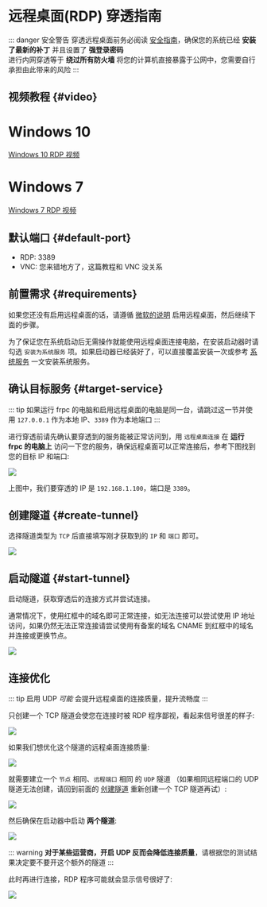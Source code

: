 # 远程桌面(RDP) 穿透指南

::: danger 安全警告
穿透远程桌面前务必阅读 [安全指南](/bestpractice/security)，确保您的系统已经 **安装了最新的补丁** 并且设置了 **强登录密码**  
进行内网穿透等于 **绕过所有防火墙** 将您的计算机直接暴露于公网中，您需要自行承担由此带来的风险
:::

## 视频教程 {#video}

<style>
.docsify-tabs {
    max-width: 1380px;
    --docsifytabs-content-padding: 8px 8px 4px 8px;
}

.docsify-tabs__content video {
    max-width: 1360px;
    margin: 0 auto;
    width: 100%;
}
</style>

<!-- tabs:start -->

# **Windows 10**

[Windows 10 RDP 视频](_videos/rdp-win10.mp4 ':include :type=video')

# **Windows 7**

[Windows 7 RDP 视频](_videos/rdp-win7.mp4 ':include :type=video')

<!-- tabs:end -->

## 默认端口 {#default-port}

- RDP: 3389
- VNC: 您来错地方了，这篇教程和 VNC 没关系

## 前置需求 {#requirements}

如果您还没有启用远程桌面的话，请遵循 [微软的说明](https://support.microsoft.com/zh-cn/windows/%E5%A6%82%E4%BD%95%E4%BD%BF%E7%94%A8%E8%BF%9C%E7%A8%8B%E6%A1%8C%E9%9D%A2-5fe128d5-8fb1-7a23-3b8a-41e636865e8c ':target=_blank') 启用远程桌面，然后继续下面的步骤。

为了保证您在系统启动后无需操作就能使用远程桌面连接电脑，在安装启动器时请勾选 `安装为系统服务` 项。如果启动器已经装好了，可以直接覆盖安装一次或参考 [系统服务](/launcher/service) 一文安装系统服务。

## 确认目标服务 {#target-service}

::: tip
如果运行 frpc 的电脑和启用远程桌面的电脑是同一台，请跳过这一节并使用 `127.0.0.1` 作为本地 IP、`3389` 作为本地端口
:::

进行穿透前请先确认要穿透到的服务能被正常访问到，用 `远程桌面连接` 在 **运行 frpc 的电脑上** 访问一下您的服务，确保远程桌面可以正常连接后，参考下图找到您的目标 IP 和端口:

![](./_images/rdp-local-service.png)

上图中，我们要穿透的 IP 是 `192.168.1.100`，端口是 `3389`。

## 创建隧道 {#create-tunnel}

选择隧道类型为 `TCP` 后直接填写刚才获取到的 `IP` 和 `端口` 即可。

![](./_images/rdp-create.png)

## 启动隧道 {#start-tunnel}

启动隧道，获取穿透后的连接方式并尝试连接。

通常情况下，使用红框中的域名即可正常连接，如无法连接可以尝试使用 IP 地址访问，如果仍然无法正常连接请尝试使用有备案的域名 CNAME 到红框中的域名并连接或更换节点。

![](./_images/rdp-4.png)

## 连接优化

::: tip
启用 UDP *可能* 会提升远程桌面的连接质量，提升流畅度
:::

只创建一个 TCP 隧道会使您在连接时被 RDP 程序鄙视，看起来信号很差的样子:

![](_images/rdp-conn-no-udp.png)

如果我们想优化这个隧道的远程桌面连接质量:

![](_images/rdp-tun-udp-old.png)

就需要建立一个 `节点` 相同、`远程端口` 相同 的 `UDP` 隧道 （如果相同远程端口的 UDP 隧道无法创建，请回到前面的 [创建隧道](#创建隧道) 重新创建一个 TCP 隧道再试）:

![](_images/rdp-tun-udp-new.png)

然后确保在启动器中启动 **两个隧道**:

![](_images/rdp-tun-udp-launcher.png)

::: warning
**对于某些运营商，开启 UDP 反而会降低连接质量**，请根据您的测试结果决定要不要开这个额外的隧道
:::

此时再进行连接，RDP 程序可能就会显示信号很好了:

![](_images/rdp-conn-udp.png)
